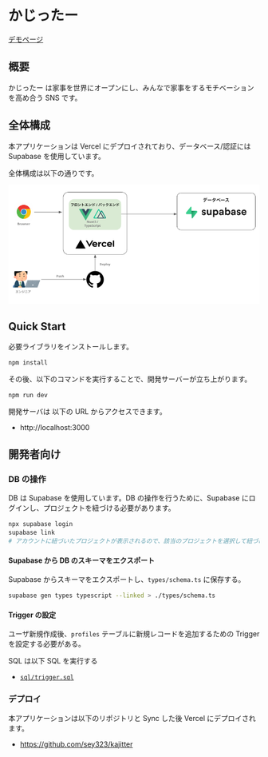 # かじったー

[デモページ](https://kajitter.vercel.app/)

## 概要

かじったー は家事を世界にオープンにし、みんなで家事をするモチベーションを高め合う SNS です。

## 全体構成

本アプリケーションは Vercel にデプロイされており、データベース/認証には Supabase を使用しています。

全体構成は以下の通りです。

![構成図](docs/arch.png)

## Quick Start

必要ライブラリをインストールします。

```bash
npm install
```

その後、以下のコマンドを実行することで、開発サーバーが立ち上がります。

```bash
npm run dev
```

開発サーバは 以下の URL からアクセスできます。

- http://localhost:3000

## 開発者向け

### DB の操作

DB は Supabase を使用しています。DB の操作を行うために、Supabase にログインし、プロジェクトを紐づける必要があります。

```bash
npx supabase login
supabase link
# アカウントに紐づいたプロジェクトが表示されるので、該当のプロジェクトを選択して紐づける
```

#### Supabase から DB のスキーマをエクスポート

Supabase からスキーマをエクスポートし、`types/schema.ts` に保存する。

```bash
supabase gen types typescript --linked > ./types/schema.ts
```

#### Trigger の設定

ユーザ新規作成後、`profiles` テーブルに新規レコードを追加するための Trigger を設定する必要がある。

SQL は以下 SQL を実行する

- [`sql/trigger.sql`](sql/trigger.sql)

### デプロイ

本アプリケーションは以下のリポジトリと Sync した後 Vercel にデプロイされます。

- https://github.com/sey323/kajitter
